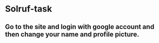 # Solruf-task

## Go to the site and login with google account and then change your name and profile picture.


